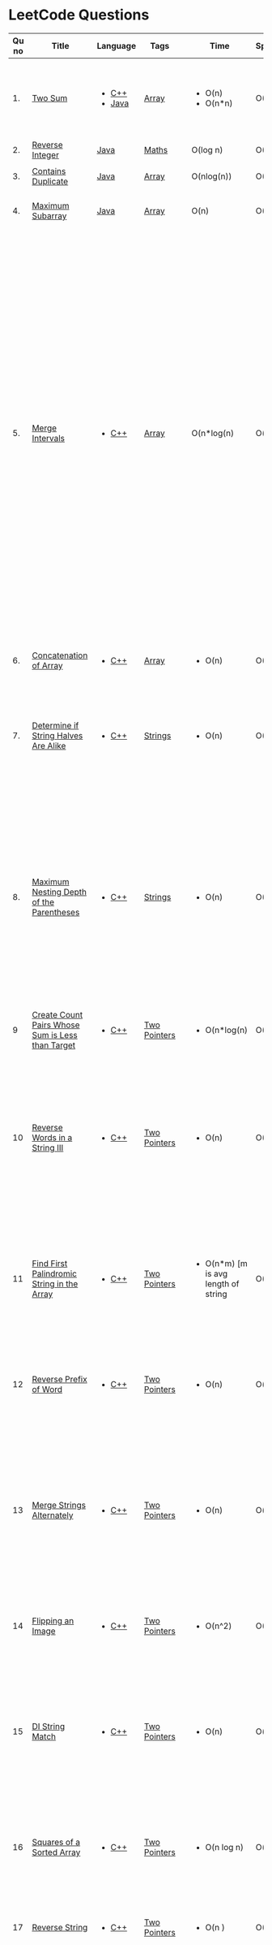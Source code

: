 # LeetCode Questions

| Qu no | Title       |  Language   | Tags |      | Time   | Space  | Difficulty  |     | Approach    | 
| --    | ----------- | ----------- | ---  | ---- | -----  |  ---   | ----------- | --- | ----------- |
| 1.     | [Two Sum](https://leetcode.com/problems/two-sum)      |  <ul><li>[C++](https://github.com/C-a-thing/Code-Insight/blob/main/Leetcode/Arrays/C%2B%2B/two%20sum.cpp)</li><li>[Java](https://github.com/C-a-thing/Code-Insight/blob/main/Leetcode/Arrays/java/two%20sum.java)</li> </ul> | [Array](https://github.com/C-a-thing/Code-Insight/blob/main/Leetcode/Arrays/Arrays_README.md) |  |<ul><li>O(n)</li><li>O(n*n)</li> </ul> |O(1)|easy|  |<ul><li><ol><li>Hashing</li><li>map</li> </ol></li><li><ol><li>Brute Force</li> </ol></li> </ul>|
| 2.     | [Reverse Integer](https://leetcode.com/problems/reverse-integer/)       | [Java](https://github.com/C-a-thing/Code-Insight/blob/main/Leetcode/Maths/java/Reverse%20Integer.java) | [Maths](https://github.com/C-a-thing/Code-Insight/blob/main/Leetcode/Maths/Maths.md) |  |  O(log n)       | O(1)        | Medium       |  |     |
| 3.     | [Contains Duplicate](https://leetcode.com/problems/contains-duplicate/)       | [Java](https://github.com/C-a-thing/Code-Insight/blob/main/Leetcode/Arrays/java/Contains%20Duplicate.java) | [Array](https://github.com/C-a-thing/Code-Insight/blob/main/Leetcode/Arrays/Arrays_README.md) |  |  O(nlog(n))       | O(1)        | Easy       |  |   <ul><li>Sorting</li></ul>  |
| 4.     | [Maximum Subarray](https://leetcode.com/problems/maximum-subarray/)       | [Java](https://github.com/C-a-thing/Code-Insight/blob/main/Leetcode/Arrays/java/Maximum%20Subarray.java) | [Array](https://github.com/C-a-thing/Code-Insight/blob/main/Leetcode/Arrays/Arrays_README.md) |  |  O(n)       | O(1)        | Easy       |  |   <ul><li>Kadane's Algo</li></ul>  |
 | 5.     | [Merge Intervals](https://leetcode.com/problems/merge-intervals/)       | <ul><li>[C++](https://github.com/C-a-thing/Code-Insight/blob/main/Leetcode/Arrays/C%2B%2B/Merge%20Intervals.cpp)</li> </ul>   | [Array](https://github.com/C-a-thing/Code-Insight/blob/main/Leetcode/Arrays/Arrays_README.md) |  |  O(n*log(n)      | O(n)        | Medium      |  |   <ol><li>take 2 variables as start and max</li><li>if(a[i-1][1]>a[i][0] then update max as a[i][1]</li><li>So if u find a range is overlaping with next range , then ranges will be marged and upper value = mext range's upper value (as already sorted) , if another range overlaps , same process to update upper value</li><li>If dont overlap ,update that range and start from that index again to find if next range overlaps</li></ol>   |
 | 6.     |[Concatenation of Array](https://leetcode.com/problems/concatenation-of-array/)      |  <ul><li>[C++](https://github.com/C-a-thing/Code-Insight/blob/main/Leetcode/Arrays/C%2B%2B/Concatenation%20of%20Array.cpp)</li> </ul>       | [Array](https://github.com/C-a-thing/Code-Insight/blob/main/Leetcode/Arrays/Arrays_README.md)  | |<ul><li>O(n)</li> </ul>      |   O(1) | Easy       |    | <ol type = “i”> <li>Inserting elements in a new vector   </li> </ol> |
 | 7.     |[Determine if String Halves Are Alike](https://leetcode.com/problems/determine-if-string-halves-are-alike/description/)      |  <ul><li>[C++](https://github.com/C-a-thing/Code-Insight/blob/main/Leetcode/Strings/c%2B%2B/Determine%20if%20String%20Halves%20Are%20Alike.cpp)</li> </ul>       | [Strings](https://github.com/C-a-thing/Code-Insight/blob/main/Leetcode/Strings/Strings.md)  | |<ul><li>O(n)</li> </ul>      |   O(1) | Easy       |    | <ol type = “i”> <li>Check the two halves of string (iteration)and count the vowels for the two halves   </li> </ol> |
| 8.     | [Maximum Nesting Depth of the Parentheses](https://leetcode.com/problems/maximum-nesting-depth-of-the-parentheses/description/)      | <ul><li>[C++](https://github.com/C-a-thing/Code-Insight/blob/main/Leetcode/Strings/c%2B%2B/Maximum%20Nesting%20Depth%20of%20the%20Parentheses.cpp)</li> </ul>       | [Strings](https://github.com/C-a-thing/Code-Insight/blob/main/Leetcode/Strings/Strings.md)  |  | <ul><li>O(n)</li> </ul>      | O(1)        | Easy       |    | <ol type = “i”> <li> iteratively scans the string, keeping track of the current nesting depth using the count variable. It updates the max_count variable to store the maximum nesting depth encountered, returns the max_count</li> </ol> |
| 9    | [Create Count Pairs Whose Sum is Less than Target](https://leetcode.com/problems/count-pairs-whose-sum-is-less-than-target/description/)       | <ul> <li>[C++](https://github.com/C-a-thing/Code-Insight/blob/main/Leetcode/Two%20Pointers/C%2B%2B/Count%20Pairs%20Whose%20Sum%20is%20Less%20than%20Target.cpp)</li>  </ul>       |[Two Pointers](https://github.com/C-a-thing/Code-Insight/blob/main/Leetcode/Two%20Pointers/TwoPointers.md)|   | <ul><li>O(n*log(n)</li> </ul>      | O(1)        | Easy       |    | <ol> <li> Two Pointers </li>   </ol> |
| 10    | [Reverse Words in a String III](https://leetcode.com/problems/reverse-words-in-a-string-iii/description/)       | <ul> <li>[C++](https://github.com/C-a-thing/Code-Insight/blob/main/Leetcode/Two%20Pointers/C%2B%2B/Reverse%20Words%20in%20a%20String%20III.cpp)</li>  </ul>       |[Two Pointers](https://github.com/C-a-thing/Code-Insight/blob/main/Leetcode/Two%20Pointers/TwoPointers.md)|      | <ul><li>O(n)</li> </ul>      | O(1)        | Easy       |    | <ol> <li>Iterate through the words until a whitespace is found</li> <li> Use a stack to reverse the word  </li> <li>Stack to reverse again for the end of string condition out of the for loop</li>  </ol> |
| 11    | [Find First Palindromic String in the Array](https://leetcode.com/problems/find-first-palindromic-string-in-the-array/description/)       | <ul> <li>[C++](https://github.com/C-a-thing/Code-Insight/blob/main/Leetcode/Two%20Pointers/C%2B%2B/Find%20First%20Palindromic%20String%20in%20the%20Array.cpp)</li>  </ul>       | [Two Pointers](https://github.com/C-a-thing/Code-Insight/blob/main/Leetcode/Two%20Pointers/TwoPointers.md)|     | <ul><li>O(n*m) [m is avg length of string</li> </ul>      | O(1)        | Easy       |    | <ol> <li>Scheck if it's a palindrome by comparing characters from both ends using two-pointer approach</li>  </ol> |
| 12    | [Reverse Prefix of Word](https://leetcode.com/problems/reverse-prefix-of-word/description/)    | <ul> <li>[C++](https://github.com/C-a-thing/Code-Insight/blob/main/Leetcode/Two%20Pointers/C%2B%2B/Reverse%20Prefix%20of%20Word.cpp)</li>  </ul>       | [Two Pointers](https://github.com/C-a-thing/Code-Insight/blob/main/Leetcode/Two%20Pointers/TwoPointers.md)|     | <ul><li>O(n) </li> </ul>      | O(n)        | Easy       |    | <ol> <li>Iterate through characters, push onto stack.</li><li>Reverse prefix until char 'ch'.</li>  </ol> |
| 13    | [Merge Strings Alternately](https://leetcode.com/problems/merge-strings-alternately/description/)     | <ul> <li>[C++](https://github.com/C-a-thing/Code-Insight/blob/main/Leetcode/Two%20Pointers/C%2B%2B/Merge%20Strings%20Alternately.cpp)</li>  </ul>       |[Two Pointers](https://github.com/C-a-thing/Code-Insight/blob/main/Leetcode/Two%20Pointers/TwoPointers.md)|      | <ul><li>O(n) </li> </ul>      | O(n)        | Easy       |    | <ol> <li>Append characters from both strings alternately to s until one of the strings is exhausted</li><li> append the remaining characters from the longer string.</li>  </ol> |
| 14    | [Flipping an Image](https://leetcode.com/problems/flipping-an-image/description/)      | <ul> <li>[C++](https://github.com/C-a-thing/Code-Insight/blob/main/Leetcode/Two%20Pointers/C%2B%2B/Flipping%20an%20Image.cpp)</li>  </ul>       | [Two Pointers](https://github.com/C-a-thing/Code-Insight/blob/main/Leetcode/Two%20Pointers/TwoPointers.md)|     | <ul><li>O(n^2) </li> </ul>      |    O(1)   | Easy       |    | <ol> <li>Iterate through rows and columns.</li><li> Reverse and interchange the 0 and 1</li>  </ol> |
| 15    | [DI String Match](https://leetcode.com/problems/di-string-match/description/)       | <ul> <li>[C++](https://github.com/C-a-thing/Code-Insight/blob/main/Leetcode/Two%20Pointers/C%2B%2B/DI%20String%20Match.cpp)</li>  </ul>       | [Two Pointers](https://github.com/C-a-thing/Code-Insight/blob/main/Leetcode/Two%20Pointers/TwoPointers.md)|   | <ul><li>O(n) </li> </ul>      |    O(n)   | Easy       |    | <ol> <li> 'I'-> appends the current value of i to vector and increments i</li><li> 'D'-> appends the current value of j to vector and decrements j</li>  </ol> |
| 16    | [Squares of a Sorted Array](https://leetcode.com/problems/squares-of-a-sorted-array/description/)       | <ul> <li>[C++](https://github.com/C-a-thing/Code-Insight/blob/main/Leetcode/Two%20Pointers/C%2B%2B/Squares%20of%20a%20Sorted%20Array.cpp)</li>  </ul>       | [Two Pointers](https://github.com/C-a-thing/Code-Insight/blob/main/Leetcode/Two%20Pointers/TwoPointers.md)|   | <ul><li>O(n log n) </li> </ul>      |    O(n)   | Easy       |    | <ol> <li> calculate the square of each element, and push it into the vector.</li><li> Sort the vector</li>  </ol> |
| 17   | [Reverse String](https://leetcode.com/problems/reverse-string/description/)        | <ul> <li>[C++](https://github.com/C-a-thing/Code-Insight/blob/main/Leetcode/Two%20Pointers/C%2B%2B/Reverse%20String.cpp)</li>  </ul>       | [Two Pointers](https://github.com/C-a-thing/Code-Insight/blob/main/Leetcode/Two%20Pointers/TwoPointers.md)|   | <ul><li>O(n ) </li> </ul>      |    O(1)   | Easy       |    | <ol> <li>reverse the elements in the input vector </li></ol> |
| 18   | [Remove Palindromic Subsequences](https://leetcode.com/problems/reverse-string/description/)       | <ul> <li>[C++](https://github.com/C-a-thing/Code-Insight/blob/main/Leetcode/Two%20Pointers/C%2B%2B/Remove%20Palindromic%20Subsequences.cpp)</li>  </ul>       | [Two Pointers](https://github.com/C-a-thing/Code-Insight/blob/main/Leetcode/Two%20Pointers/TwoPointers.md)|   | <ul><li>O(n ) </li> </ul>      |    O(1)   | Easy       |    | <ol> <li>if the given string is a palindrome by comparing characters from both ends. </li></ol> |
| 19   | [Sort Array By Parity](https://leetcode.com/problems/sort-array-by-parity/description/)        | <ul> <li>[C++](https://github.com/C-a-thing/Code-Insight/blob/main/Leetcode/Two%20Pointers/C%2B%2B/Sort%20Array%20By%20Parity.cpp)</li>  </ul>       | [Two Pointers](https://github.com/C-a-thing/Code-Insight/blob/main/Leetcode/Two%20Pointers/TwoPointers.md)|   | <ul><li>O(n ) </li> </ul>      |    O(1)   | Easy       |    | <ol> <li>moving even numbers to the front and odd numbers to the end while preserving relative order</li></ol> |
| 20   | [Container With Most Water](https://leetcode.com/problems/container-with-most-water/description/)        | <ul> <li>[C++](https://github.com/C-a-thing/Code-Insight/blob/main/Leetcode/Two%20Pointers/C%2B%2B/Container%20With%20Most%20Water.cpp)</li>  </ul>       | [Two Pointers](https://github.com/C-a-thing/Code-Insight/blob/main/Leetcode/Two%20Pointers/TwoPointers.md)|   | <ul><li>O(n ) </li> </ul>      |    O(1)   | Medium       |    | <ol> <li>calculates the area between these two lines using the formula min(height[i], height[j]) * (j - i) </li> <li> updates the maximum area if a larger area is found. Then, it moves the pointer that corresponds to the shorter line </li></ol> |
| 21   | [Is Subsequence](https://leetcode.com/problems/is-subsequence/description/?envType=daily-question&envId=2023-09-22)       |  <ul> <li>[C++](https://github.com/C-a-thing/Code-Insight/blob/main/Leetcode/Two%20Pointers/C%2B%2B/Is%20Subsequence.cpp)</li>  </ul>  |[Two Pointers](https://github.com/C-a-thing/Code-Insight/blob/main/Leetcode/Two%20Pointers/TwoPointers.md)     |   | <ul><li>O(n ) </li> </ul>      |    O(1)   |Easy      |    | <ol>  <li> iterates through both strings s and t, advancing the index in s only when a matching character is found in both strings </li></ol> |
